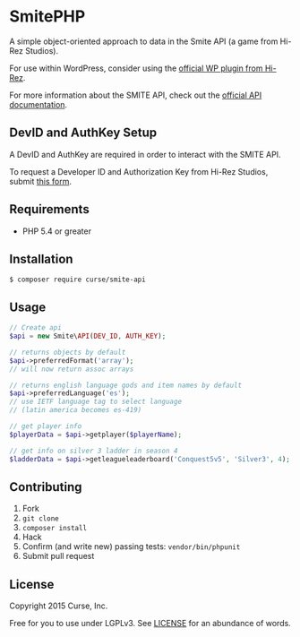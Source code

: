 # SmitePHP

A simple object-oriented approach to data in the Smite API (a game from Hi-Rez Studios).

For use within WordPress, consider using the [official WP plugin from Hi-Rez](https://github.com/hirezstudios/smite-api-wp).

For more information about the SMITE API, check out the [official API documentation](https://docs.google.com/document/d/1OFS-3ocSx-1Rvg4afAnEHlT3917MAK_6eJTR6rzr-BM/).

## DevID and AuthKey Setup

A DevID and AuthKey are required in order to interact with the SMITE API.

To request a Developer ID and Authorization Key from Hi-Rez Studios, submit [this form](https://fs12.formsite.com/HiRez/form48/secure_index.html).

## Requirements

* PHP 5.4 or greater

## Installation

```shell
$ composer require curse/smite-api
```

## Usage

```php
// Create api
$api = new Smite\API(DEV_ID, AUTH_KEY);

// returns objects by default
$api->preferredFormat('array');
// will now return assoc arrays

// returns english language gods and item names by default
$api->preferredLanguage('es');
// use IETF language tag to select language
// (latin america becomes es-419)

// get player info
$playerData = $api->getplayer($playerName);

// get info on silver 3 ladder in season 4
$ladderData = $api->getleagueleaderboard('Conquest5v5', 'Silver3', 4);
```

## Contributing

1. Fork
2. `git clone`
3. `composer install`
4. Hack
5. Confirm (and write new) passing tests: `vendor/bin/phpunit`
6. Submit pull request

## License

Copyright 2015 Curse, Inc.

Free for you to use under LGPLv3. See [LICENSE](LICENSE) for an abundance of words.
